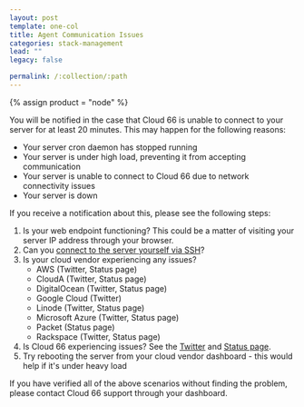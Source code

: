 ```yaml
---
layout: post
template: one-col
title: Agent Communication Issues
categories: stack-management
lead: ""
legacy: false

permalink: /:collection/:path
---
```

{% assign product = "node" %}

You will be notified in the case that Cloud 66 is unable to connect to your server for at least 20 minutes. This may happen for the following reasons:

- Your server cron daemon has stopped running
- Your server is under high load, preventing it from accepting communication
- Your server is unable to connect to Cloud 66 due to network connectivity issues
- Your server is down

If you receive a notification about this, please see the following steps:

1.  Is your web endpoint functioning? This could be a matter of visiting your server IP address through your browser.
2.  Can you [connect to the server yourself via SSH](http://help.cloud66.com/managing-your-stack/ssh-to-your-server)?
3.  Is your cloud vendor experiencing any issues?
    - AWS (Twitter, Status page)
    - CloudA (Twitter, Status page)
    - DigitalOcean (Twitter, Status page)
    - Google Cloud (Twitter)
    - Linode (Twitter, Status page)
    - Microsoft Azure (Twitter, Status page)
    - Packet (Status page)
    - Rackspace (Twitter, Status page)
4.  Is Cloud 66 experiencing issues? See the [Twitter](https://twitter.com/cloud66status) and [Status page](http://status.cloud66.com/).
5.  Try rebooting the server from your cloud vendor dashboard - this would help if it's under heavy load

If you have verified all of the above scenarios without finding the problem, please contact Cloud 66 support through your dashboard.
